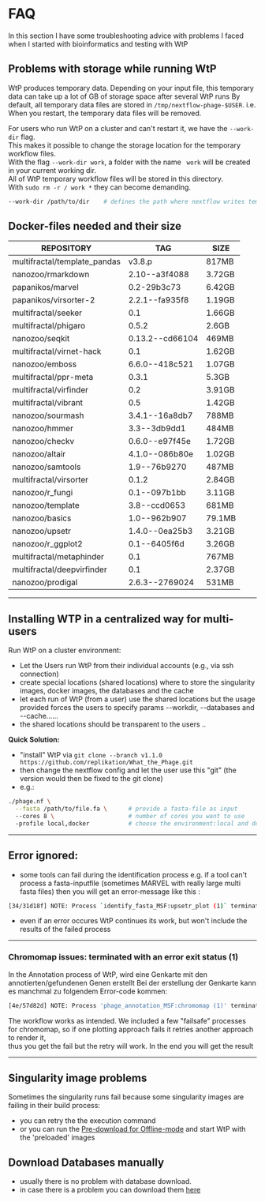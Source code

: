 # FAQ
In this section I have some troubleshooting advice with problems I faced when I started with bioinformatics and testing with WtP

## Problems with storage while running WtP

WtP produces temporary data.
Depending on your input file, this temporary data can take up a lot of GB of storage space after several WtP runs
By default, all temporary data files are stored in `/tmp/nextflow-phage-$USER`. i.e. When you restart, the temporary data files will be removed.

For users who run WtP on a cluster and can't restart it, we have the `--work-dir` flag.  
This makes it possible to change the storage location for the temporary workflow files.  
With the flag `--work-dir work`, a folder with the name ` work` will be created in your current working dir.  
All of WtP temporary workflow files will be stored in this directory.  
With `sudo rm -r / work *` they can become demanding. 


```bash
--work-dir /path/to/dir    # defines the path where nextflow writes temporary files, default: '/tmp/nextflow-phage-$USER'
```


## Docker-files needed and their size

REPOSITORY|TAG|SIZE  
|-|-|-|  
multifractal/template_pandas|v3.8.p|817MB  
nanozoo/rmarkdown|2.10--a3f4088|3.72GB  
papanikos/marvel|0.2-29b3c73|6.42GB  
papanikos/virsorter-2|2.2.1--fa935f8|1.19GB  
multifractal/seeker|0.1|1.66GB  
multifractal/phigaro|0.5.2|2.6GB  
nanozoo/seqkit|0.13.2--cd66104|469MB  
multifractal/virnet-hack|0.1|1.62GB  
nanozoo/emboss|6.6.0--418c521|1.07GB  
multifractal/ppr-meta|0.3.1|5.3GB  
multifractal/virfinder|0.2|3.91GB  
multifractal/vibrant|0.5|1.42GB  
nanozoo/sourmash|3.4.1--16a8db7|788MB  
nanozoo/hmmer|3.3--3db9dd1|484MB  
nanozoo/checkv|0.6.0--e97f45e|1.72GB  
nanozoo/altair|4.1.0--086b80e|1.02GB  
nanozoo/samtools|1.9--76b9270|487MB  
multifractal/virsorter|0.1.2|2.84GB  
nanozoo/r_fungi|0.1--097b1bb|3.11GB  
nanozoo/template|3.8--ccd0653|681MB  
nanozoo/basics|1.0--962b907|79.1MB  
nanozoo/upsetr|1.4.0--0ea25b3|3.21GB  
nanozoo/r_ggplot2|0.1--6405f6d|3.26GB  
multifractal/metaphinder|0.1|767MB  
multifractal/deepvirfinder|0.1|2.37GB  
nanozoo/prodigal|2.6.3--2769024|531MB  


-----------------------------------


## Installing WTP in a centralized way for multi-users

Run WtP on a cluster environment:  

* Let the Users run WtP from their individual accounts (e.g., via ssh connection)  
* create special locations (shared locations) where to store the singularity images, docker images, the databases and the cache  
* let each run of WtP (from a user) use the shared locations but the usage provided forces the users to specify params --workdir, --databases and --cache......
* the shared locations should be transparent to the users .. 

 
**Quick Solution:** 

* "install" WtP via `git clone --branch v1.1.0 https://github.com/replikation/What_the_Phage.git`
* then change the nextflow config and let the user use this "git"  (the version would then be fixed to the git clone)
* e.g.:
````bash
./phage.nf \
  --fasta /path/to/file.fa \      # provide a fasta-file as input
  --cores 8 \                     # number of cores you want to use
  -profile local,docker           # choose the environment:local and docker
````
-----------------------------------

## Error ignored:

* some tools can fail during the identification process e.g. if a tool can't process a fasta-inputfile (sometimes MARVEL with really large multi fasta files)
then you will get an error-message like this :

```bash
[34/31d18f] NOTE: Process `identify_fasta_MSF:upsetr_plot (1)` terminated with an error exit status (1) -- Error is ignored
```

* even if an error occures WtP continues its work, but won't include the results of the failed process

-----------------------------------

### Chromomap issues: terminated with an error exit status (1)

In the Annotation process of WtP, wird eine Genkarte mit den annotierten/gefundenen Genen erstellt
Bei der erstellung der Genkarte kann es manchmal zu folgendem Error-code kommen:


```bash
[4e/57d82d] NOTE: Process 'phage_annotation_MSF:chromomap (1)' terminated with an error exit status (1) -- Execution is retried (1)
```

The workflow works as intended. We included a few "failsafe" processes for chromomap, so if one plotting approach fails it retries another approach to render it,  
thus you get the fail but the retry will work.
In the end you will get the result

-----------------------------------

## Singularity image problems 

Sometimes the singularity runs fail because some singularity images are failing in their build process:   

* you can retry the the execution command  
* or you can run the [Pre-download for Offline-mode](https://mult1fractal.github.io/wtp-documentation/Workflow-execution/commands/#pre-download-for-offline-mode) and start WtP with the 'preloaded' images  



## Download Databases manually

* usually there is no problem with database download.
* in case there is a problem you can download them [here](https://osf.io/wtfrc/)
